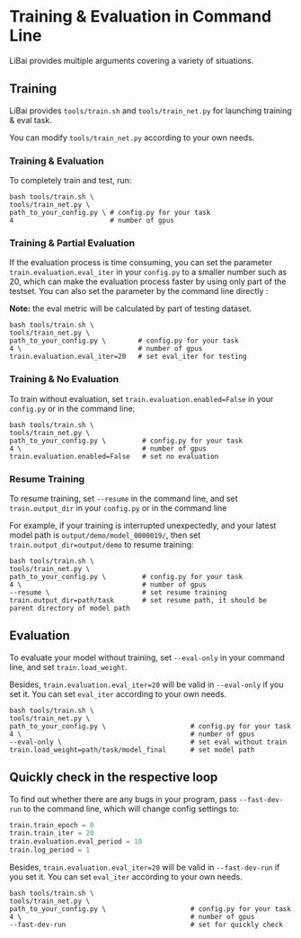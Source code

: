 # Training & Evaluation in Command Line 

LiBai provides multiple arguments covering a variety of situations.

## Training

LiBai provides `tools/train.sh` and `tools/train_net.py` for launching training & eval task.

You can modify `tools/train_net.py` according to your own needs.

### Training & Evaluation

To completely train and test, run: 

```shell
bash tools/train.sh \
tools/train_net.py \ 
path_to_your_config.py \ # config.py for your task
4                        # number of gpus
```

### Training & Partial Evaluation 

If the evaluation process is time consuming, you can set the parameter `train.evaluation.eval_iter` in your `config.py` to a smaller number such as 20, which can make the evaluation process faster by using only part of the testset. You can also set the parameter by the command line directly :

**Note:** the eval metric will be calculated by part of testing dataset.

```shell
bash tools/train.sh \
tools/train_net.py \ 
path_to_your_config.py \        # config.py for your task
4 \                             # number of gpus
train.evaluation.eval_iter=20   # set eval_iter for testing
```

### Training & No Evaluation

To train without evaluation, set `train.evaluation.enabled=False` in your `config.py` or in the command line:

```shell
bash tools/train.sh \
tools/train_net.py \ 
path_to_your_config.py \         # config.py for your task
4 \                              # number of gpus
train.evaluation.enabled=False   # set no evaluation 
```

### Resume Training

To resume training, set `--resume` in the command line, and set `train.output_dir` in your `config.py` or in the command line

For example, if your training is interrupted unexpectedly, and your latest model path is `output/demo/model_0000019/`, then set `train.output_dir=output/demo` to resume training:

```shell
bash tools/train.sh \
tools/train_net.py \ 
path_to_your_config.py \         # config.py for your task
4 \                              # number of gpus
--resume \                       # set resume training
train.output_dir=path/task       # set resume path, it should be parent directory of model path
```


## Evaluation

To evaluate your model without training, set `--eval-only` in your command line, and set `train.load_weight`.

Besides, `train.evaluation.eval_iter=20` will be valid in `--eval-only` if you set it. You can set `eval_iter` according to your own needs.

```shell
bash tools/train.sh \
tools/train_net.py \ 
path_to_your_config.py \                     # config.py for your task
4 \                                          # number of gpus
--eval-only \                                # set eval without train
train.load_weight=path/task/model_final      # set model path
```

## Quickly check in the respective loop

To find out whether there are any bugs in your program, pass `--fast-dev-run` to the command line, which will change config settings to:
```python
train.train_epoch = 0
train.train_iter = 20
train.evaluation.eval_period = 10
train.log_period = 1
```
Besides, `train.evaluation.eval_iter=20` will be valid in `--fast-dev-run` if you set it. You can set `eval_iter` according to your own needs.
```shell
bash tools/train.sh \
tools/train_net.py \ 
path_to_your_config.py \                     # config.py for your task
4 \                                          # number of gpus
--fast-dev-run                               # set for quickly check
``` 
